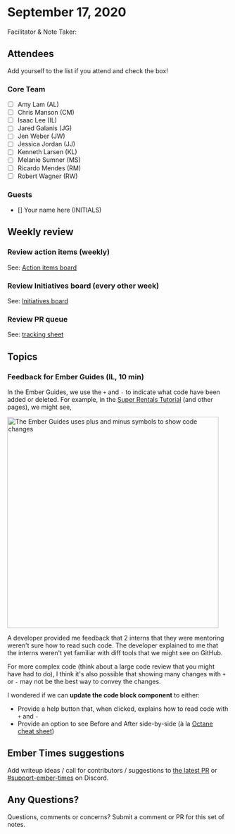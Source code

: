 # September 17, 2020

Facilitator & Note Taker: 

## Attendees

Add yourself to the list if you attend and check the box!

### Core Team
- [ ] Amy Lam (AL)
- [ ] Chris Manson (CM)
- [ ] Isaac Lee (IL)
- [ ] Jared Galanis (JG)
- [ ] Jen Weber (JW)
- [ ] Jessica Jordan (JJ)
- [ ] Kenneth Larsen (KL)
- [ ] Melanie Sumner (MS)
- [ ] Ricardo Mendes (RM)
- [ ] Robert Wagner (RW)

### Guests
- [] Your name here (INITIALS)

## Weekly review

### Review action items (weekly)
See: [Action items board](https://github.com/orgs/ember-learn/projects/47)

### Review Initiatives board (every other week)
See: [Initiatives board](https://github.com/orgs/ember-learn/projects/19)

### Review PR queue
See: [tracking sheet](https://docs.google.com/spreadsheets/d/1sPyN9z9wZMpTNwqCfa6R9QSPZkIW4iQd-H4gZC7ILLk/edit#gid=2035777454)

## Topics

<!-- If you would like to add a topic to the agenda please add a suggestion to the PR using the following format: -->
<!-- ### Your topic (INITIALS, expected duration in minutes) -->
<!-- replace with topic -->
<!-- replace with topic -->
<!-- replace with topic -->
<!-- replace with topic -->
### Feedback for Ember Guides (IL, 10 min)

In the Ember Guides, we use the `+` and `-` to indicate what code have been added or deleted. For example, in the [Super Rentals Tutorial](https://guides.emberjs.com/release/tutorial/part-1/orientation/#toc_editing-files-and-live-reload) (and other pages), we might see,

<img width="480" alt="The Ember Guides uses plus and minus symbols to show code changes" src="https://user-images.githubusercontent.com/16869656/93392480-7995bc00-f836-11ea-953e-d0161a7538f8.png">

A developer provided me feedback that 2 interns that they were mentoring weren't sure how to read such code. The developer explained to me that the interns weren't yet familiar with diff tools that we might see on GitHub.

For more complex code (think about a large code review that you might have had to do), I think it's also possible that showing many changes with `+` or `-` may not be the best way to convey the changes.

I wondered if we can **update the code block component** to either:

- Provide a help button that, when clicked, explains how to read code with `+` and `-`
- Provide an option to see Before and After side-by-side (à la [Octane cheat sheet](https://ember-learn.github.io/ember-octane-vs-classic-cheat-sheet/))

## Ember Times suggestions
Add writeup ideas / call for contributors / suggestions to [the latest PR](https://github.com/ember-learn/ember-blog/pulls?q=is%3Aopen+is%3Apr+label%3A%22%F0%9F%97%9E+embertimes%22%20or%20#support-ember-times) or [#support-ember-times](https://discordapp.com/channels/480462759797063690/485450546887786506) on Discord.

## Any Questions?
Questions, comments or concerns? Submit a comment or PR for this set of notes.
